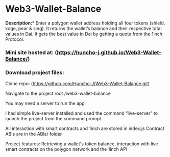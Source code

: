 # Web3-Wallet-Balance

**Description:***
Enter a polygon wallet address holding all four tokens (shield, koge, pear & sing). It returns the wallet’s balance and their respective total values in Dai. It gets the best value in Dai by getting a quote from the 1inch Protocol.

### Mini site hosted at: (https://huncho-j.github.io/Web3-Wallet-Balance/)

### Download project files:

Clone repo: (https://github.com/Huncho-J/Web3-Wallet-Balance.git)

Navigate to the project root /web3-wallet-balance

You may need a server to run the app

I had simple live-server installed and used the command “live-server” to launch the project from the command prompt 

<p>All interaction with smart contracts and 1inch are stored in index.js
Contract ABIs are in the ABIs/ folder </p>

Project features:
Retrieving a wallet's token balance, interaction with live smart contracts on the polygon network and the 1inch API
